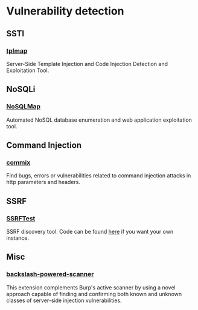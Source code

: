 # Vulnerability detection

## SSTI

### [tplmap](https://github.com/epinna/tplmap)
Server-Side Template Injection and Code Injection Detection and Exploitation Tool.


## NoSQLi

### [NoSQLMap](https://github.com/codingo/NoSQLMap)
Automated NoSQL database enumeration and web application exploitation tool. 

## Command Injection
### [commix](https://github.com/commixproject/commix)
Find bugs, errors or vulnerabilities related to command injection attacks in http parameters and headers.

## SSRF
### [SSRFTest](https://ssrftest.com/)
SSRF discovery tool. Code can be found [here](https://github.com/daeken/SSRFTest) if you want your own instance.

## Misc
### [backslash-powered-scanner](https://github.com/PortSwigger/backslash-powered-scanner)
This extension complements Burp's active scanner by using a novel approach capable of finding and confirming both known and unknown classes of server-side injection vulnerabilities.
